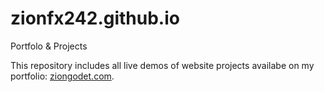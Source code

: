 # zionfx242.github.io
Portfolo &amp; Projects

This repository includes all live demos of website projects availabe on my portfolio: [ziongodet.com](www.ziongodet.com).

